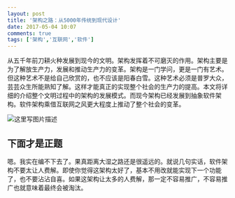 ```yaml
---
layout: post
title: '架构之路：从5000年传统到现代设计'
date: 2017-05-04 10:07
comments: true
tags: ['架构','互联网','软件']
---
```


从五千年前刀耕火种发展到现今的文明。架构发挥着不可磨灭的作用。架构主要是为了解放生产力，发展和推动生产力的变革。架构是一门学问，更是一门有艺术。但这种艺术不是给自己欣赏的，也不应该是阳春白雪。这种艺术必须是普罗大众，芸芸众生所能熟知了解。这样才能真正的实现整个社会的生产力的提高。本文将详细的介绍整个文明过程中的架构的发展模式。而现今架构已经发展到抽象软件架构。软件架构乘借互联网之风更大程度上推动了整个社会的变革。

![这里写图片描述](http://img.blog.csdn.net/20170504100458374?watermark/2/text/aHR0cDovL2Jsb2cuY3Nkbi5uZXQvY2N0dF8x/font/5a6L5L2T/fontsize/400/fill/I0JBQkFCMA==/dissolve/70/gravity/SouthEast)

##  下面才是正题

嗯。我实在编不下去了。果真距离大湿之路还是很遥远的。就说几句实话，软件架构不要太让人费解。即使你觉得这架构太好了，基本不用改就能实现下一个功能了，也不要沾沾自喜。如果这架构让太多的人费解，那一定不容易推广，不容易推广也就意味着最终会被淘汰。

